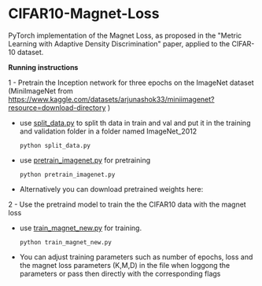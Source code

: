 # CIFAR10-Magnet-Loss
PyTorch implementation of the Magnet Loss, as proposed in the "Metric Learning with Adaptive Density Discrimination" paper, applied to the CIFAR-10 dataset.

**Running instructions**

1 - Pretrain the Inception network for three epochs on the ImageNet dataset (MiniImageNet from https://www.kaggle.com/datasets/arjunashok33/miniimagenet?resource=download-directory )

+ use [split_data.py](split_data.py)  to split th data in train and val and put it in the training and validation folder in a folder named ImageNet_2012
  ```
  python split_data.py
  ```
+ use [pretrain_imagenet.py](pretrain_imagenet.py) for pretraining
  ```
  python pretrain_imagenet.py
  ```
+ Alternatively you can download pretrained weights here:

2 - Use the pretraind model to train the the CIFAR10 data  with the magnet loss

+ use [train_magnet_new.py](train_magnet_new.py) for training.
  ```
  python train_magnet_new.py
  ```
+ You can adjust training parameters such as number of epochs, loss and the magnet loss parameters (K,M,D) in the file when loggong the parameters or pass then directly with the corresponding flags








